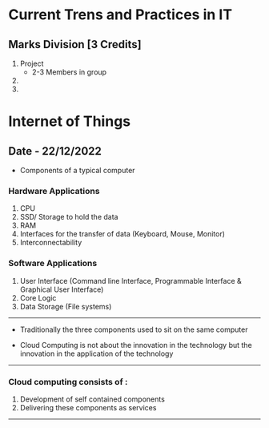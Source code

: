 # Current Trens and Practices in IT
## Marks Division [3 Credits]
1. Project
    - 2-3 Members in group
2. 
3. 
# Internet of Things

## Date - 22/12/2022
- Components of a typical computer
### Hardware Applications
1. CPU
2. SSD/ Storage to hold the data
3. RAM
4. Interfaces for the transfer of data (Keyboard, Mouse, Monitor)
5. Interconnectability

### Software Applications
1. User Interface (Command line Interface, Programmable Interface & Graphical User Interface)
2. Core Logic
3. Data Storage (File systems)
---
- Traditionally the three components used to sit on the same computer

- Cloud Computing is not about the innovation in the technology but the innovation in the application of the technology

---

### Cloud computing consists of :
1. Development of self contained components
2. Delivering these components as services
---